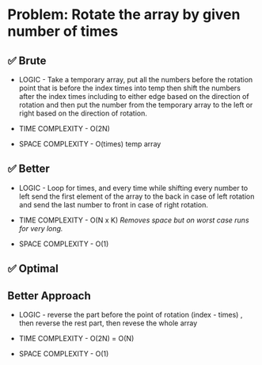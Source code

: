 # Problem: Rotate the array by given number of times

## ✅ Brute
- LOGIC - Take a temporary array, put all the numbers before the rotation point that is before the index times into temp then shift the numbers after the index times including to either edge based on the direction of rotation and then put the number from the temporary array to the left or right based on the direction of rotation.

- TIME COMPLEXITY - O(2N)
- SPACE COMPLEXITY - O(times) temp array

## ✅ Better
- LOGIC - Loop for times, and every time while shifting every number to left send the first        element of the array to the back in case of left rotation and send the last number to front in case of right rotation.

- TIME COMPLEXITY - O(N x K) *Removes space but on worst case runs for very long.*
- SPACE COMPLEXITY - O(1)


## ✅ Optimal
Better Approach
---------------------
- LOGIC - reverse the part before the point of rotation (index - times) , then reverse the rest part, then revese the whole array

- TIME COMPLEXITY - O(2N) = O(N)
- SPACE COMPLEXITY - O(1)